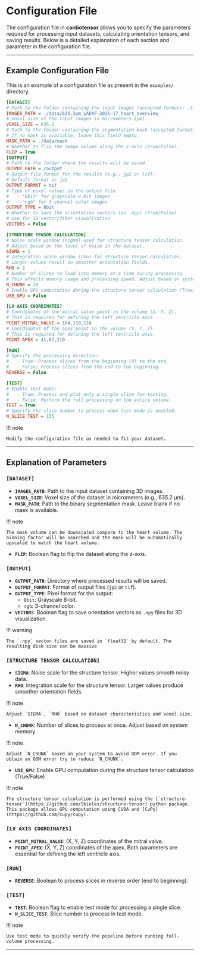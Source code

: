 # Configuration File

The configuration file in **cardiotensor** allows you to specify the parameters required for processing input datasets, calculating orientation tensors, and saving results. Below is a detailed explanation of each section and parameter in the configuration file.

---
## Example Configuration File

This is an example of a configuration file as present in the `examples/` directory.

```ini
[DATASET]
# Path to the folder containing the input images (accepted formats: .tif, .jp2, .mhd)
IMAGES_PATH = ./data/635.2um_LADAF-2021-17_heart_overview_
# Voxel size of the input images in micrometers (µm).
VOXEL_SIZE = 635.2
# Path to the folder containing the segmentation mask (accepted formats: .tif or .jp2)
# If no mask is available, leave this field empty.
MASK_PATH = ./data/mask
# Whether to flip the image volume along the z-axis (True/False).
FLIP = True
[OUTPUT]
# Path to the folder where the results will be saved
OUTPUT_PATH =./output
# Output file format for the results (e.g., jp2 or tif).
# Default format is jp2
OUTPUT_FORMAT = tif
# Type of pixel values in the output file:
#   - "8bit" for grayscale 8-bit images
#   - "rgb" for 3-channel color images
OUTPUT_TYPE = 8bit
# Whether to save the orientation vectors (as .npy) (True/False)
# Use for 3D vector/fiber visualisation
VECTORS = False

[STRUCTURE TENSOR CALCULATION]
# Noise scale window (sigma) used for structure tensor calculation.
# Adjust based on the level of noise in the dataset.
SIGMA = 1
# Integration scale window (rho) for structure tensor calculation.
# Larger values result in smoother orientation fields.
RHO = 2
# Number of slices to load into memory at a time during processing.
# This affects memory usage and processing speed. Adjust based on system capacity.
N_CHUNK = 20
# Enable GPU computation during the structure tensor calculation (True/False)
USE_GPU = False

[LV AXIS COORDINATES]
# Coordinates of the mitral valve point in the volume (X, Y, Z).
# This is required for defining the left ventricle axis.
POINT_MITRAL_VALVE = 104,110,116
# Coordinates of the apex point in the volume (X, Y, Z).
# This is required for defining the left ventricle axis.
POINT_APEX = 41,87,210

[RUN]
# Specify the processing direction:
#   - True: Process slices from the beginning (0) to the end.
#   - False: Process slices from the end to the beginning.
REVERSE = False

[TEST]
# Enable test mode:
#   - True: Process and plot only a single slice for testing.
#   - False: Perform the full processing on the entire volume.
TEST = True
# Specify the slice number to process when test mode is enabled.
N_SLICE_TEST = 155

```

!!! note

    Modify the configuration file as needed to fit your dataset.

---

## Explanation of Parameters

### `[DATASET]`
- **`IMAGES_PATH`**: Path to the input dataset containing 3D images.
- **`VOXEL_SIZE`**: Voxel size of the dataset in micrometers (e.g., 635.2 µm).
- **`MASK_PATH`**: Path to the binary segmentation mask. Leave blank if no mask is available.

!!! note

    The mask volume can be downscaled compare to the heart volume. The binning factor will be searched and the mask will be automatically upscaled to match the heart volume.

- **`FLIP`**: Boolean flag to flip the dataset along the z-axis.

### `[OUTPUT]`
- **`OUTPUT_PATH`**: Directory where processed results will be saved.
- **`OUTPUT_FORMAT`**: Format of output files (`jp2` or `tif`).
- **`OUTPUT_TYPE`**: Pixel format for the output:
    - `8bit`: Grayscale 8-bit.
    - `rgb`: 3-channel color.
- **`VECTORS`**: Boolean flag to save orientation vectors as `.npy` files for 3D visualization.

!!! warning

    The `.npy` vector files are saved in `float32` by default. The resulting disk size can be massive

### `[STRUCTURE TENSOR CALCULATION]`
- **`SIGMA`**: Noise scale for the structure tensor. Higher values smooth noisy data.
- **`RHO`**: Integration scale for the structure tensor. Larger values produce smoother orientation fields.

!!! note

    Adjust `SIGMA`, `RHO` based on dataset characteristics and voxel size.

- **`N_CHUNK`**: Number of slices to process at once. Adjust based on system memory.

!!! note

    Adjust `N_CHUNK` based on your system to avoid OOM error. If you obtain an OOM error try to reduce `N_CHUNK`.

- **`USE_GPU`**: Enable GPU computation during the structure tensor calculation (True/False)

!!! note

    The structure tensor calculation is performed using the [`structure-tensor`](https://github.com/Skielex/structure-tensor) python package. This package allows GPU computation using CUDA and [CuPy](https://github.com/cupy/cupy). 

### `[LV AXIS COORDINATES]`
- **`POINT_MITRAL_VALVE`**: (X, Y, Z) coordinates of the mitral valve.
- **`POINT_APEX`**: (X, Y, Z) coordinates of the apex. Both parameters are essential for defining the left ventricle axis.

### `[RUN]`
- **`REVERSE`**: Boolean to process slices in reverse order (end to beginning).

### `[TEST]`
- **`TEST`**: Boolean flag to enable test mode for processing a single slice.
- **`N_SLICE_TEST`**: Slice number to process in test mode.

!!! note

    Use test mode to quickly verify the pipeline before running full-volume processing.

---
